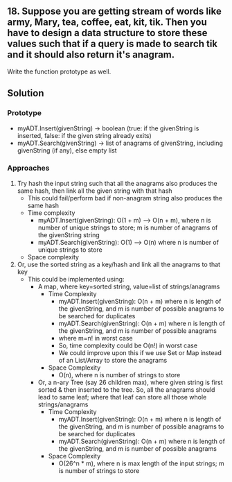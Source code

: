 ## 18. Suppose you are getting stream of words like army, Mary, tea, coffee, eat, kit, tik. Then you have to design a data structure to store these values such that if a query is made to search tik and it should also return it's anagram.

Write the function prototype as well.

## Solution

### Prototype

- myADT.Insert(givenString) -> boolean (true: if the givenString is inserted, false: if the given string already exits)
- myADT.Search(givenString) -> list of anagrams of givenString, including givenString (if any), else empty list


### Approaches

1. Try hash the input string such that all the anagrams also produces the same hash, then link all the given string with that hash
    - This could fail/perform bad if non-anagram string also produces the same hash
    - Time complexity
        - myADT.Insert(givenString): O(1 + m) --> O(n + m), where n is number of unique strings to store; m is number of anagrams of the givenString string
        - myADT.Search(givenString): O(1) --> O(n) where n is number of unique strings to store
    - Space complexity
1. Or, use the sorted string as a key/hash and link all the anagrams to that key
    - This could be implemented using:
        - A map, where key=sorted string, value=list of strings/anagrams
            - Time Complexity
                - myADT.Insert(givenString): O(n + m) where n is length of the givenString, and m is number of possible anagrams to be searched for duplicates
                - myADT.Search(givenString): O(n + m) where n is length of the givenString, and m is number of possible anagrams
                - where m=n! in worst case
                - So, time complexity could be O(n!) in worst case
                - We could improve upon this if we use Set or Map instead of an List/Array to store the anagrams
            - Space Complexity
                - O(n), where n is number of strings to store
        - Or, a n-ary Tree (say 26 children max), where given string is first sorted & then inserted to the tree. So, all the anagrams should lead to same leaf; where that leaf can store all those whole strings/anagrams
            - Time Complexity
                - myADT.Insert(givenString): O(n + m) where n is length of the givenString, and m is number of possible anagrams to be searched for duplicates
                - myADT.Search(givenString): O(n + m) where n is length of the givenString, and m is number of possible anagrams
            - Space Complexity
                - O(26^n * m), where n is max length of the input strings; m is number of strings to store
